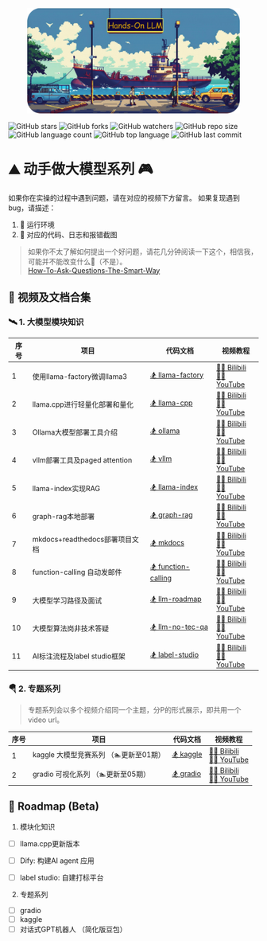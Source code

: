 <p align="center">
  <img src="assets/logo-min.png" height="340px" alt="Hands on LLMs" style="max-width:85%; height:auto;"/>
</p>

![GitHub stars](https://img.shields.io/github/stars/echonoshy/cgft-llm?style=social)
![GitHub forks](https://img.shields.io/github/forks/echonoshy/cgft-llm?style=social)
![GitHub watchers](https://img.shields.io/github/watchers/echonoshy/cgft-llm?style=social)
![GitHub repo size](https://img.shields.io/github/repo-size/echonoshy/cgft-llm)
![GitHub language count](https://img.shields.io/github/languages/count/echonoshy/cgft-llm)
![GitHub top language](https://img.shields.io/github/languages/top/echonoshy/cgft-llm)
![GitHub last commit](https://img.shields.io/github/last-commit/echonoshy/cgft-llm?color=red)

# ⛰️ 动手做大模型系列 🎮

如果你在实操的过程中遇到问题，请在对应的视频下方留言。
如果复现遇到bug，请描述：
1. 🎯 运行环境
2. 🧩 对应的代码、日志和报错截图

> 如果你不太了解如何提出一个好问题，请花几分钟阅读一下这个，相信我，可能并不能改变什么🤫（不是）。  
> [How-To-Ask-Questions-The-Smart-Way](https://github.com/ryanhanwu/How-To-Ask-Questions-The-Smart-Way/blob/main/README-zh_CN.md)

## 🎨 视频及文档合集

### 🛰️ 1. 大模型模块知识

| 序号 | 项目                           | 代码文档                        | 视频教程                                                    |
|------|--------------------------------|---------------------------------|-------------------------------------------------------------|
| 1    | 使用llama-factory微调llama3    | [🏂 llama-factory](llama-factory/README.md) | [🤾‍♀️ Bilibili](https://www.bilibili.com/video/BV1uw4m1S7Cd) <br> [🏊‍♀️ YouTube](https://youtu.be/Hpc4QQQuLWM) |
| 2    | llama.cpp进行轻量化部署和量化    | [🏂 llama-cpp](llama-cpp/README.md) | [🤾‍♀️ Bilibili](https://www.bilibili.com/video/BV1et421N7TK) <br> [🏊‍♀️ YouTube](https://youtu.be/2MYsfe0pc9A) |
| 3    | Ollama大模型部署工具介绍         | [🏂 ollama](ollama/README.md)  | [🤾‍♀️ Bilibili](https://www.bilibili.com/video/BV1Gs421u7a5/) <br> [🏊‍♀️ YouTube](https://youtu.be/yQ1q8YWacyE) |
| 4    | vllm部署工具及paged attention   | [🏂 vllm](vllm/README.md)  | [🤾‍♀️ Bilibili](https://www.bilibili.com/video/BV1R1421r7tk) <br> [🏊‍♀️ YouTube](https://youtu.be/cQWzKX9gM9Q) 
| 5    | llama-index实现RAG             | [🏂 llama-index](llama-index/README.md)  | [🤾‍♀️ Bilibili](https://www.bilibili.com/video/BV1jE421A77u) <br> [🏊‍♀️ YouTube](https://youtu.be/Q6vUx94HCDc) |
| 6    | graph-rag本地部署              | [🏂 graph-rag](graph-rag/README.md)  | [🤾‍♀️ Bilibili](https://www.bilibili.com/video/BV1rE421w7t3) <br> [🏊‍♀️ YouTube](https://youtu.be/tFLJUXsKGsc) |
| 7    | mkdocs+readthedocs部署项目文档  | [🏂 mkdocs](mkdocs/README.md)  | [🤾‍♀️ Bilibili](https://www.bilibili.com/video/BV19f421v7P9) <br> [🏊‍♀️ YouTube](https://youtu.be/FRyvV-hj65M) |
| 8    | function-calling 自动发邮件    | [🏂 function-calling](function-calling/README.md)  | [🤾‍♀️ Bilibili](https://www.bilibili.com/video/BV1eH4y1c7KQ/) <br> [🏊‍♀️ YouTube](https://youtu.be/U2tbBxtA_wQ) |
| 9    | 大模型学习路径及面试    | [🏂 llm-roadmap](docs/llm-roadmap.md)  | [🤾‍♀️ Bilibili](https://www.bilibili.com/video/BV1maW4euELX) <br> [🏊‍♀️ YouTube](https://youtu.be/-YLeUO6wwz8) |
| 10   | 大模型算法岗非技术答疑    | [🏂 llm-no-tec-qa](docs/llm-no-tec-qa.md)  | [🤾‍♀️ Bilibili](https://www.bilibili.com/video/BV1Kjx7ejE5M/) <br> [🏊‍♀️ YouTube](https://youtu.be/JrY8CL0pz68) |
| 11   | AI标注流程及label studio框架    | [🏂 label-studio](label-studio/README.md)  | [🤾‍♀️ Bilibili](https://www.bilibili.com/video/BV1oRxteFEJi/) <br> [🏊‍♀️ YouTube](https://youtu.be/rTNrfq5Ay7o) |


### 🪂 2. 专题系列

> 专题系列会以多个视频介绍同一个主题，分P的形式展示，即共用一个video url。

| 序号 | 项目                           | 代码文档                        | 视频教程                                                    |
|------|--------------------------------|---------------------------------|-------------------------------------------------------------|
| 1    | kaggle 大模型竞赛系列  （🏊更新至01期）      | [🏂 kaggle](kaggle/getting-started.ipynb) | [🤾‍♀️ Bilibili](https://www.bilibili.com/video/BV1vVayeREVe/) <br> [🏊‍♀️ YouTube](https://youtu.be/Mz4V3zinMYI) |
| 2    | gradio 可视化系列     （🏊更新至05期）      | [🏂 gradio](gradio/README.md) | [🤾‍♀️ Bilibili](https://www.bilibili.com/video/BV1wi4aeXEM6/) <br> [🏊‍♀️ YouTube]() |


## 🛒 Roadmap (Beta)


1. 模块化知识
- [ ] llama.cpp更新版本
- [ ] Dify: 构建AI agent 应用
- [ ] label studio: 自建打标平台


2. 专题系列
- [ ] gradio 
- [ ] kaggle
- [ ] 对话式GPT机器人 （简化版豆包）
